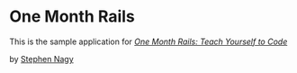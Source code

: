 # One Month Rails

This is the sample application for 
[*One Month Rails: Teach Yourself to Code*](http://onemonthrails.com)

by [Stephen Nagy](http://www.linkedin.com/stnagy)